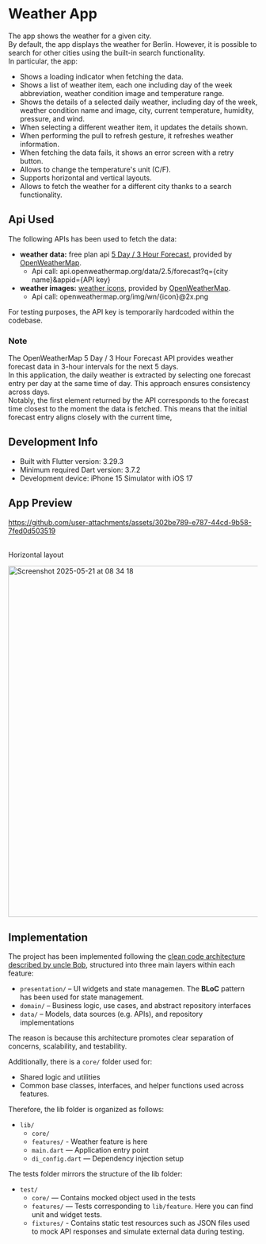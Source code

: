 # Weather App

The app shows the weather for a given city. <br>
By default, the app displays the weather for Berlin. However, it is possible to search for other cities using the built-in search functionality. <br>
In particular, the app:

- Shows a loading indicator when fetching the data.
- Shows a list of weather item, each one including day of the week abbreviation, weather condition
image and temperature range.
- Shows the details of a selected daily weather, including day of the week, weather condition name and image, city, current temperature, humidity, pressure, and wind.
- When selecting a different weather item, it updates the details shown.
- When performing the pull to refresh gesture, it refreshes weather information.
- When fetching the data fails, it shows an error screen with a retry button.
- Allows to change the temperature's unit (C/F).
- Supports horizontal and vertical layouts.
- Allows to fetch the weather for a different city thanks to a search functionality.

## Api Used

The following APIs has been used to fetch the data:
- **weather data:** free plan api [5 Day / 3 Hour Forecast](https://openweathermap.org/forecast5), provided by [OpenWeatherMap](https://openweathermap.org).
  - Api call:  api.openweathermap.org/data/2.5/forecast?q={city name}&appid={API key}
- **weather images:** [weather icons](https://openweathermap.org/weather-conditions), provided by [OpenWeatherMap](https://openweathermap.org).
  - Api call: openweathermap.org/img/wn/{icon}@2x.png

For testing purposes, the API key is temporarily hardcoded within the codebase.

### Note
The OpenWeatherMap 5 Day / 3 Hour Forecast API provides weather forecast data in 3-hour intervals for the next 5 days.<br>In this application, the daily weather is extracted by selecting one forecast entry per day at the same time of day. This approach ensures consistency across days. <br>Notably, the first element returned by the API corresponds to the forecast time closest to the moment the data is fetched. This means that the initial forecast entry aligns closely with the current time,
 
## Development Info

- Built with Flutter version: 3.29.3
- Minimum required Dart version: 3.7.2
- Development device: iPhone 15 Simulator with iOS 17

## App Preview

https://github.com/user-attachments/assets/302be789-e787-44cd-9b58-7fed0d503519

<br> Horizontal layout <br>

<img width="707" alt="Screenshot 2025-05-21 at 08 34 18" src="https://github.com/user-attachments/assets/73387823-5e09-4f88-a50d-f3ae0b2a86dd" />

## Implementation

The project has been implemented following the [clean code architecture described by uncle Bob](https://blog.cleancoder.com/uncle-bob/2012/08/13/the-clean-architecture.html), structured into three main layers within each feature:

- `presentation/` – UI widgets and state managemen. The **BLoC** pattern has been used for state management.
- `domain/` – Business logic, use cases, and abstract repository interfaces
- `data/` – Models, data sources (e.g. APIs), and repository implementations

The reason is because this architecture promotes clear separation of concerns, scalability, and testability.

Additionally, there is a `core/` folder used for:

- Shared logic and utilities
- Common base classes, interfaces, and helper functions used across features.

Therefore, the lib folder is organized as follows:

- `lib/`
  - `core/`
  - `features/` - Weather feature is here
  - `main.dart` — Application entry point
  - `di_config.dart` — Dependency injection setup
 
The tests folder mirrors the structure of the lib folder:

- `test/`
  - `core/` — Contains mocked object used in the tests
  - `features/` — Tests corresponding to `lib/feature`. Here you can find unit and widget tests.
  - `fixtures/` - Contains static test resources such as JSON files used to mock API responses and simulate external data during testing.

